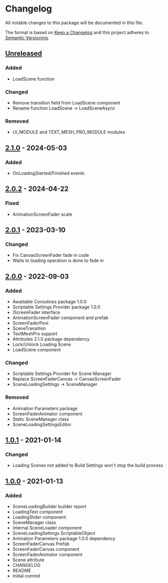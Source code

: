 # Changelog
All notable changes to this package will be documented in this file.

The format is based on [Keep a Changelog](http://keepachangelog.com/en/1.0.0/)
and this project adheres to [Semantic Versioning](http://semver.org/spec/v2.0.0.html).

## [Unreleased]
### Added
- LoadScene function

### Changed
- Remove transition field from LoadScene component
- Rename function LoadScene -> LoadSceneAsync

### Removed
- UI_MODULE and TEXT_MESH_PRO_MODULE modules

## [2.1.0] - 2024-05-03
### Added
- OnLoadingStarted/Finished events

## [2.0.2] - 2024-04-22
### Fixed
- AnimationScreenFader scale

## [2.0.1] - 2023-03-10
### Changed
- Fix CanvasScreenFader fade in code
- Waits to loading operation is done to fade in

## [2.0.0] - 2022-09-03
### Added
- Awaitable Coroutines package 1.0.0
- Scriptable Settings Provider package 1.0.0
- IScreenFader interface
- AnimationScreenFader component and prefab
- ScreenFaderPool
- SceneTransition
- TextMeshPro support
- Attributes 2.1.0 package dependency
- Lock/Unlock Loading Scene
- LoadScene component

### Changed
- Scriptable Settings Provider for Scene Manager 
- Replace ScreenFaderCanvas -> CanvasScreenFader
- SceneLoadingSettings -> SceneManager

### Removed
- Animation Parameters package
- ScreenFaderAnimator component
- Static SceneManager class
- SceneLoadingSettingsEditor

## [1.0.1] - 2021-01-14
### Changed
- Loading Scenes not added to Build Settings won't stop the build process

## [1.0.0] - 2021-01-13
### Added
- SceneLoadingBuilder builder report
- LoadingText component
- LoadingSlider component
- SceneManager class
- Internal SceneLoader component
- SceneLoadingSettings ScriptableObject
- Animation Parameters package 1.0.0 dependency
- ScreenFaderCanvas Prefab
- ScreenFaderCanvas component
- ScreenFaderAnimator component
- Scene attribute
- CHANGELOG
- README
- Initial commit

[Unreleased]: https://github.com/HyagoOliveira/SceneManagement/compare/2.1.0...main
[2.1.0]: https://github.com/HyagoOliveira/SceneManagement/tree/2.1.0/
[2.0.2]: https://github.com/HyagoOliveira/SceneManagement/tree/2.0.2/
[2.0.1]: https://github.com/HyagoOliveira/SceneManagement/tree/2.0.1/
[2.0.0]: https://github.com/HyagoOliveira/SceneManagement/tree/2.0.0/
[1.0.1]: https://github.com/HyagoOliveira/SceneManagement/tree/1.0.1/
[1.0.0]: https://github.com/HyagoOliveira/SceneManagement/tree/1.0.0/